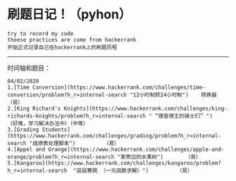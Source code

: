 刷题日记！（pyhon）
===
    try to record my code
    thoese practices are come from hackerrank
    开始正式记录自己在hackerrank上的刷题历程

---
时间轴和题目：

    04/02/2020
    1.[Time Conversion](https://www.hackerrank.com/challenges/time-conversion/problem?h_r=internal-search "12小时制转24小时制")    转换器  （易）
    2.[King Richard's Knights](https://www.hackerrank.com/challenges/king-richards-knights/problem?h_r=internal-search " “理查德王的骑士们” ")     （好难，学习解决办法中）（中等）
    3.[Grading Students](https://www.hackerrank.com/challenges/grading/problem?h_r=internal-search "成绩表处理脚本")         （易）
    4.[Appel and Orange](https://www.hackerrank.com/challenges/apple-and-orange/problem?h_r=internal-search "家旁边的水果树")       （易）
    5.[Kangaroo](https://www.hackerrank.com/challenges/kangaroo/problem?h_r=internal-search  "袋鼠赛跳 （一元函数求解）")         （易）